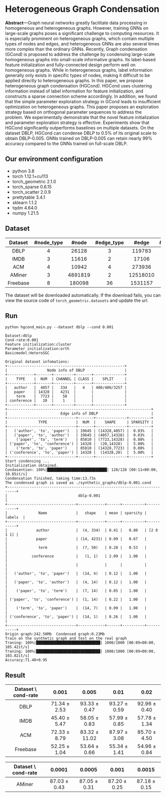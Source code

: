 # Heterogeneous Graph Condensation

**Abstract**—Graph neural networks greatly facilitate data processing in homogeneous and heterogeneous graphs. However, training
GNNs on large-scale graphs poses a significant challenge to computing resources. It is especially prominent on heterogeneous
graphs, which contain multiple types of nodes and edges, and heterogeneous GNNs are also several times more complex than the
ordinary GNNs. Recently, Graph condensation (GCond) is proposed to address the challenge by condensing large-scale
homogeneous graphs into small-scale informative graphs. Its label-based feature initialization and fully-connected design perform well
on homogeneous graphs. While in heterogeneous graphs, label information generally only exists in specific types of nodes, making it
difficult to be applied directly to heterogeneous graphs. In this paper, we propose heterogeneous graph condensation (HGCond).
HGCond uses clustering information instead of label information for feature initialization, and constructs a sparse connection scheme
accordingly. In addition, we found that the simple parameter exploration strategy in GCond leads to insufficient optimization on
heterogeneous graphs. This paper proposes an exploration strategy based on orthogonal parameter sequences to address the
problem. We experimentally demonstrate that the novel feature initialization and parameter exploration strategy is effective.
Experiments show that HGCond significantly outperforms baselines on multiple datasets. On the dataset DBLP, HGCond can
condense DBLP to 0.5% of its original scale to obtain DBLP-0.005. GNNs trained on DBLP-0.005 can retain nearly 99% accuracy
compared to the GNNs trained on full-scale DBLP.

## Our environment configuration
* python          3.8
* torch           1.12.1+cu113
* torch_geometric 2.1.0
* torch_sparse    0.6.15
* torch_scatter   2.0.9
* prettytable     3.4.1
* sklearn         1.1.2
* tqdm            4.64.0
* numpy           1.21.5

## Dataset
| Dataset | #node_type | #node | #edge_type | #edge | #class|
| :----:  | :----: | :----: | :----: |:----: | :----:  | 
| DBLP | 4 | 26128 | 3 | 119783 | 4 |
| IMDB | 3 | 11616 | 2 | 17106 | 3 |
| ACM | 4 | 10942 | 4 | 273936 | 3 |
| AMiner | 3 | 4891819 | 2 | 12518010 | 8 |
| Freebase | 8 | 180098 | 36 | 1531157 | 7 |

The dataset will be downloaded automatically. If the download fails, you can view the source code of `torch_geometric.datasets` and update the url.

## Run
`python hgcond_main.py --dataset dblp --cond 0.001`

```
Dataset:dblp  
Cond-rate:0.001  
Feature initialization:cluster  
Parameter initialization:orth  
Basicmodel:HeteroSGC  

Original dataset infomations:
+-----------------------------------------------------+
|                  Node info of DBLP                  |
+------------+-------+---------+-------+--------------+
|    TYPE    |  NUM  | CHANNEL | CLASS |    SPLIT     |
+------------+-------+---------+-------+--------------+
|   author   |  4057 |   334   |   4   | 400/400/3257 |
|   paper    | 14328 |   4231  |       |              |
|    term    |  7723 |    50   |       |              |
| conference |   20  |    1    |       |              |
+------------+-------+---------+-------+--------------+
+-----------------------------------------------------------------+
|                        Edge info of DBLP                        |
+-------------------------------+-------+--------------+----------+
|              TYPE             |  NUM  |    SHAPE     | SPARSITY |
+-------------------------------+-------+--------------+----------+
|   ('author', 'to', 'paper')   | 19645 | (14328,4057) |  0.03%   |
|   ('paper', 'to', 'author')   | 19645 | (4057,14328) |  0.03%   |
|    ('paper', 'to', 'term')    | 85810 | (7723,14328) |  0.08%   |
| ('paper', 'to', 'conference') | 14328 |  (20,14328)  |  5.00%   |
|    ('term', 'to', 'paper')    | 85810 | (14328,7723) |  0.08%   |
| ('conference', 'to', 'paper') | 14328 |  (14328,20)  |  5.00%   |
+-------------------------------+-------+--------------+----------+
Start condensing ...
Initialization obtained.
Condasention: 100%|███████████████████████████| 128/128 [00:11<00:00, 10.85it/s]
Condensation finished, taking time:13.73s
The condensed graph is saved as ./synthetic_graphs/dblp-0.001.cond
+--------------------------------------------------------------------------+
|                                dblp-0.001                                |
+-------------------------------+------------+------+----------+-----------+
|              Name             |   shape    | mean | sparsity |   labels  |
+-------------------------------+------------+------+----------+-----------+
|             author            |  (4, 334)  | 0.41 |   0.80   | [2 0 1 1] |
|             paper             | (14, 4231) | 0.09 |   0.67   |           |
|              term             |  (7, 50)   | 0.28 |   0.53   |           |
|           conference          |   (1, 1)   | 2.09 |   1.00   |           |
|                               |            |      |          |           |
|   ('author', 'to', 'paper')   |  (14, 4)   | 0.12 |   1.00   |           |
|   ('paper', 'to', 'author')   |  (4, 14)   | 0.12 |   1.00   |           |
|    ('paper', 'to', 'term')    |  (7, 14)   | 0.05 |   1.00   |           |
| ('paper', 'to', 'conference') |  (1, 14)   | 0.22 |   1.00   |           |
|    ('term', 'to', 'paper')    |  (14, 7)   | 0.09 |   1.00   |           |
| ('conference', 'to', 'paper') |  (14, 1)   | 0.26 |   1.00   |           |
+-------------------------------+------------+------+----------+-----------+
Origin graph:242.50Mb  Condensed graph:0.23Mb
Train on the synthetic graph and test on the real graph
Traning: 100%|█████████████████████████████| 1000/1000 [00:09<00:00, 105.42it/s]
Traning: 100%|█████████████████████████████| 1000/1000 [00:09<00:00, 103.82it/s]
Accuracy:71.40+0.95
```

## Result
|Dataset \ cond-rate|0.001|0.005|0.01|0.02|
| :----:  | :----:  |:----:  |:----:  |:----:  |
|DBLP|71.34 ± 2.53| 93.33 ± 0.47 | 93.27 ± 0.59 | 92.96 ± 0.40 |
|IMDB| 45.40 ± 5.47 | 58.05 ± 0.83 | 57.99 ± 0.85 | 57.78 ± 1.34 |
|ACM| 72.33 ± 8.79 | 83.32 ± 11.02 | 87.97 ± 3.08 | 85.70 ± 4.50 |
|Freebase| 52.25 ± 1.04 | 53.64 ± 0.66 | 55.34 ± 1.41 | 54.96 ± 0.84 |

|Dataset \ cond-rate|0.0001|0.0005|0.001|0.0015|
| :----:  | :----:  |:----:  |:----:  |:----:  |
|AMiner|87.03 ± 0.43| 87.05 ± 0.31 | 87.20 ± 0.25 | 87.18 ± 0.15 |
